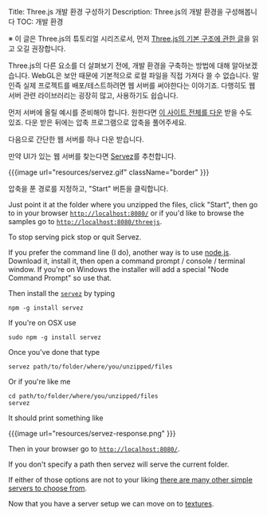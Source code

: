 Title: Three.js 개발 환경 구성하기
Description: Three.js의 개발 환경을 구성해봅니다
TOC: 개발 환경

※ 이 글은 Three.js의 튜토리얼 시리즈로서,
먼저 [Three.js의 기본 구조에 관한 글](threejs-fundamentals.html)을
읽고 오길 권장합니다.


Three.js의 다른 요소를 더 살펴보기 전에, 개발 환경을 구축하는 방법에 대해
알아보겠습니다. WebGL은 보안 때문에 기본적으로 로컬 파일을 직접 가져다 쓸
수 없습니다. 말인즉 실제 프로젝트를 배포/테스트하려면 웹 서버를 써야한다는
이야기죠. 다행히도 웹 서버 관련 라이브러리는 굉장히 많고, 사용하기도 쉽습니다.

먼저 서버에 올릴 예시를 준비해야 합니다. 원한다면 [이 사이트 전체를 다운](https://github.com/gfxfundamentals/threejsfundamentals/archive/gh-pages.zip)
받을 수도 있죠. 다운 받은 뒤에는 압축 프로그램으로 압축을 풀어주세요.

다음으로 간단한 웹 서버를 하나 다운 받습니다.

만약 UI가 있는 웹 서버를 찾는다면
[Servez](https://greggman.github.io/servez)를 추천합니다.

{{{image url="resources/servez.gif" className="border" }}}

압축을 푼 경로를 지정하고, "Start" 버튼을 클릭합니다. 

Just point it at the folder where you unzipped the files, click "Start", then go to
in your browser [`http://localhost:8080/`](http://localhost:8080/) or if you'd
like to browse the samples go to [`http://localhost:8080/threejs`](http://localhost:8080/threejs).

To stop serving pick stop or quit Servez.

If you prefer the command line (I do), another way is to use [node.js](https://nodejs.org).
Download it, install it, then open a command prompt / console / terminal window. If you're on Windows the installer will add a special "Node Command Prompt" so use that.

Then install the [`servez`](https://github.com/greggman/servez-cli) by typing

    npm -g install servez

If you're on OSX use

    sudo npm -g install servez

Once you've done that type

    servez path/to/folder/where/you/unzipped/files

Or if you're like me

    cd path/to/folder/where/you/unzipped/files
    servez

It should print something like

{{{image url="resources/servez-response.png" }}}

Then in your browser go to [`http://localhost:8080/`](http://localhost:8080/).

If you don't specify a path then servez will serve the current folder.

If either of those options are not to your liking
[there are many other simple servers to choose from](https://stackoverflow.com/questions/12905426/what-is-a-faster-alternative-to-pythons-servez-or-simplehttpserver).

Now that you have a server setup we can move on to [textures](threejs-textures.html).

